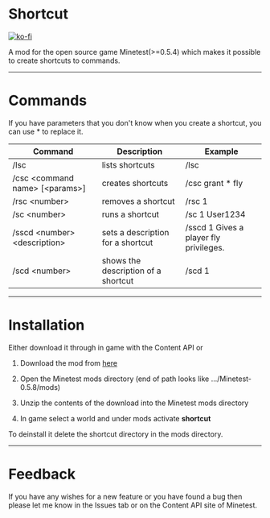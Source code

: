 # Shortcut

[![ko-fi](https://ko-fi.com/img/githubbutton_sm.svg)](https://ko-fi.com/Q5Q67BE9Y)

A mod for the open source game Minetest(>=0.5.4) which makes it possible to create shortcuts to commands.

___

# Commands

If you have parameters that you don't know when you create a shortcut, you can use * to replace it.

| Command                        | Description                         | Example                                |
| ------------------------------ | ----------------------------------- | -------------------------------------- |
| /lsc                           | lists shortcuts                     | /lsc                                   |
| /csc \<command name\> [\<params\>] | creates shortcuts                   | /csc grant * fly                       |
| /rsc \<number\>                  | removes a shortcut                  | /rsc 1                                 |
| /sc \<number\>                   | runs a shortcut                     | /sc 1 User1234                         |
| /sscd \<number\> \<description\>   | sets a description for a shortcut   | /sscd 1 Gives a player fly privileges. |
| /scd \<number\>                  | shows the description of a shortcut | /scd 1                                 |

___

# Installation

Either download it through in game with the Content API or

1. Download the mod from [here](https://github.com/Cramvin/shortcut/releases/tag/Release)

2. Open the Minetest mods directory (end of path looks like .../Minetest-0.5.8/mods)

3. Unzip the contents of the download into the Minetest mods directory

4. In game select a world and under mods activate **shortcut**

To deinstall it delete the shortcut directory in the mods directory.

___

# Feedback

If you have any wishes for a new feature or you have found a bug then please let me know in the Issues tab or on the Content API site of Minetest.
